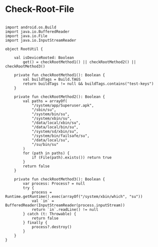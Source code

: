 # Check-Root-File

<pre>
  <code>
import android.os.Build
import java.io.BufferedReader
import java.io.File
import java.io.InputStreamReader

object RootUtil {

    val isDeviceRooted: Boolean
        get() = checkRootMethod1() || checkRootMethod2() || checkRootMethod3()

    private fun checkRootMethod1(): Boolean {
        val buildTags = Build.TAGS
        return buildTags != null && buildTags.contains("test-keys")
    }

    private fun checkRootMethod2(): Boolean {
        val paths = arrayOf(
            "/system/app/Superuser.apk",
            "/sbin/su",
            "/system/bin/su",
            "/system/xbin/su",
            "/data/local/xbin/su",
            "/data/local/bin/su",
            "/system/sd/xbin/su",
            "/system/bin/failsafe/su",
            "/data/local/su",
            "/su/bin/su"
        )
        for (path in paths) {
            if (File(path).exists()) return true
        }
        return false
    }

    private fun checkRootMethod3(): Boolean {
        var process: Process? = null
        try {
            process = Runtime.getRuntime().exec(arrayOf("/system/xbin/which", "su"))
            val `in` = BufferedReader(InputStreamReader(process.inputStream))
            return `in`.readLine() != null
        } catch (t: Throwable) {
            return false
        } finally {
            process?.destroy()
        }
    }
}
  </code>
</pre>
